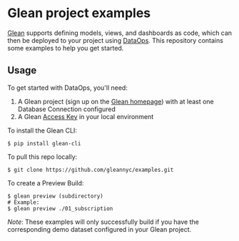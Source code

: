 # Glean project examples

[Glean](https://glean.io) supports defining models, views, and dashboards as code, which can then be deployed to your project using [DataOps](https://docs.glean.io/docs/data-ops/). This repository contains some examples to help you get started.

## Usage
To get started with DataOps, you'll need:
1. A Glean project (sign up on the [Glean homepage](https://glean.io)) with at least one Database Connection configured
3. A Glean [Access Key](https://docs.glean.io/docs/data-ops/Using-the-Glean-CLI/#1-create-an-access-key) in your local environment

To install the Glean CLI:
```
$ pip install glean-cli
```

To pull this repo locally:
```
$ git clone https://github.com/gleannyc/examples.git
```

To create a Preview Build:
```
$ glean preview (subdirectory)
# Example:
$ glean preview ./01_subscription
```

*Note*: These examples will only successfully build if you have the corresponding demo dataset configured in your Glean project.
